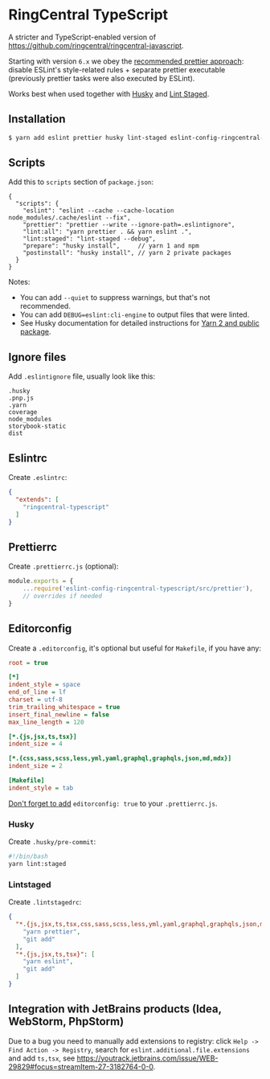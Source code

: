 RingCentral TypeScript
======================

A stricter and TypeScript-enabled version of https://github.com/ringcentral/ringcentral-javascript.

Starting with version `6.x` we obey the [recommended prettier approach](https://prettier.io/docs/en/integrating-with-linters.html): disable ESLint's style-related rules + separate prettier executable (previously prettier tasks were also executed by ESLint).

Works best when used together with [Husky](https://github.com/typicode/husky) and [Lint Staged](https://github.com/okonet/lint-staged).

## Installation

```bash
$ yarn add eslint prettier husky lint-staged eslint-config-ringcentral-typescript -D
```

## Scripts

Add this to `scripts` section of `package.json`:

```json5
{
  "scripts": {
    "eslint": "eslint --cache --cache-location node_modules/.cache/eslint --fix",
    "prettier": "prettier --write --ignore-path=.eslintignore",
    "lint:all": "yarn prettier . && yarn eslint .",
    "lint:staged": "lint-staged --debug",
    "prepare": "husky install",     // yarn 1 and npm
    "postinstall": "husky install", // yarn 2 private packages
  }
}
```

Notes:

- You can add `--quiet` to suppress warnings, but that's not recommended.
- You can add `DEBUG=eslint:cli-engine` to output files that were linted.
- See Husky documentation for detailed instructions for [Yarn 2 and public package](https://typicode.github.io/husky/#/?id=yarn-2).

## Ignore files

Add `.eslintignore` file, usually look like this:

```gitignore
.husky
.pnp.js
.yarn
coverage
node_modules
storybook-static
dist
```

## Eslintrc

Create `.eslintrc`:

```json
{
  "extends": [
    "ringcentral-typescript"
  ]
}
```

## Prettierrc

Create `.prettierrc.js` (optional):

```js
module.exports = {
    ...require('eslint-config-ringcentral-typescript/src/prettier'),
    // overrides if needed
}
```

## Editorconfig

Create a `.editorconfig`, it's optional but useful for `Makefile`, if you have any:

```ini
root = true

[*]
indent_style = space
end_of_line = lf
charset = utf-8
trim_trailing_whitespace = true
insert_final_newline = false
max_line_length = 120

[*.{js,jsx,ts,tsx}]
indent_size = 4

[*.{css,sass,scss,less,yml,yaml,graphql,graphqls,json,md,mdx}]
indent_size = 2

[Makefile]
indent_style = tab
```

[Don't forget to add](https://prettier.io/docs/en/api.html#prettierresolveconfigfilepath--options) `editorconfig: true` to your `.prettierrc.js`.

### Husky

Create `.husky/pre-commit`:

```bash
#!/bin/bash
yarn lint:staged
```

### Lintstaged

Create `.lintstagedrc`:

```json
{
  "*.{js,jsx,ts,tsx,css,sass,scss,less,yml,yaml,graphql,graphqls,json,md,mdx}": [
    "yarn prettier",
    "git add"
  ],
  "*.{js,jsx,ts,tsx}": [
    "yarn eslint",
    "git add"
  ]
}
```

## Integration with JetBrains products (Idea, WebStorm, PhpStorm)

Due to a bug you need to manually add extensions to registry: click `Help -> Find Action -> Registry`, search for
`eslint.additional.file.extensions` and add `ts,tsx`, see https://youtrack.jetbrains.com/issue/WEB-29829#focus=streamItem-27-3182764-0-0.
